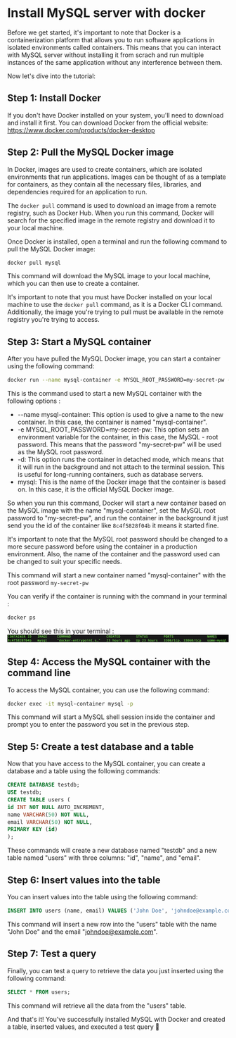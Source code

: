 # Install MySQL server with docker 

Before we get started, it's important to note that Docker is a containerization platform that allows you to run software applications in isolated environments called containers. This means that you can interact with MySQL server without installing it from scrach and run multiple instances of the same application without any interference between them.

Now let's dive into the tutorial:

## Step 1: Install Docker
If you don't have Docker installed on your system, you'll need to download and install it first. You can download Docker from the official website: https://www.docker.com/products/docker-desktop

## Step 2: Pull the MySQL Docker image

In Docker, images are used to create containers, which are isolated environments that run applications. Images can be thought of as a template for containers, as they contain all the necessary files, libraries, and dependencies required for an application to run.

The `docker pull` command is used to download an image from a remote registry, such as Docker Hub. When you run this command, Docker will search for the specified image in the remote registry and download it to your local machine.

Once Docker is installed, open a terminal and run the following command to pull the MySQL Docker image:
```bash 
docker pull mysql
```
This command will download the MySQL image to your local machine, which you can then use to create a container.

It's important to note that you must have Docker installed on your local machine to use the `docker pull` command, as it is a Docker CLI command. Additionally, the image you're trying to pull must be available in the remote registry you're trying to access.

## Step 3: Start a MySQL container
After you have pulled the MySQL Docker image, you can start a container using the following command:
```bash
docker run --name mysql-container -e MYSQL_ROOT_PASSWORD=my-secret-pw -d mysql
```
This is the command used to start a new MySQL container with the following options : 

- --name mysql-container: This option is used to give a name to the new container. In this case, the container is named "mysql-container".
- -e MYSQL_ROOT_PASSWORD=my-secret-pw: This option sets an environment variable for the container, in this case, the MySQL - root password. This means that the password "my-secret-pw" will be used as the MySQL root password.
- -d: This option runs the container in detached mode, which means that it will run in the background and not attach to the terminal session. This is useful for long-running containers, such as database servers.
- mysql: This is the name of the Docker image that the container is based on. In this case, it is the official MySQL Docker image.

So when you run this command, Docker will start a new container based on the MySQL image with the name "mysql-container", set the MySQL root password to "my-secret-pw", and run the container in the background it just send you the id of the container like `8c4f5828f04b` it means it started fine. 

It's important to note that the MySQL root password should be changed to a more secure password before using the container in a production environment. Also, the name of the container and the password used can be changed to suit your specific needs.

This command will start a new container named "mysql-container" with the root password `my-secret-pw`

You can verify if the container is running with the command in your terminal : 
```bash
docker ps
```
You should see this in your terminal : 
![Screenshot](../img/mysql_docker.png)

## Step 4: Access the MySQL container with the command line 
To access the MySQL container, you can use the following command:
```bash
docker exec -it mysql-container mysql -p
```
This command will start a MySQL shell session inside the container and prompt you to enter the password you set in the previous step.

## Step 5: Create a test database and a table

Now that you have access to the MySQL container, you can create a database and a table using the following commands:
```sql
CREATE DATABASE testdb;
USE testdb;
CREATE TABLE users (
id INT NOT NULL AUTO_INCREMENT,
name VARCHAR(50) NOT NULL,
email VARCHAR(50) NOT NULL,
PRIMARY KEY (id)
);
```

These commands will create a new database named "testdb" and a new table named "users" with three columns: "id", "name", and "email".

## Step 6: Insert values into the table

You can insert values into the table using the following command:
```sql 
INSERT INTO users (name, email) VALUES ('John Doe', 'johndoe@example.com');
```
This command will insert a new row into the "users" table with the name "John Doe" and the email "johndoe@example.com".

## Step 7: Test a query
Finally, you can test a query to retrieve the data you just inserted using the following command:
```sql
SELECT * FROM users;
```

This command will retrieve all the data from the "users" table.

And that's it! You've successfully installed MySQL with Docker and created a table, inserted values, and executed a test query 🥳